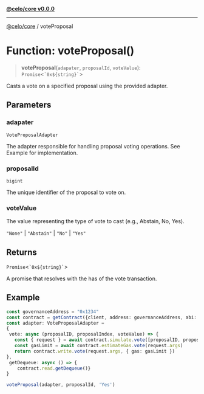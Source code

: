 [**@celo/core v0.0.0**](../README.md)

***

[@celo/core](../globals.md) / voteProposal

# Function: voteProposal()

> **voteProposal**(`adapater`, `proposalId`, `voteValue`): `Promise`\<`` `0x${string}` ``\>

Casts a vote on a specified proposal using the provided adapter.

## Parameters

### adapater

`VoteProposalAdapter`

The adapter responsible for handling proposal voting operations. See Example for implementation.

### proposalId

`bigint`

The unique identifier of the proposal to vote on.

### voteValue

The value representing the type of vote to cast (e.g., Abstain, No, Yes).

`"None"` | `"Abstain"` | `"No"` | `"Yes"`

## Returns

`Promise`\<`` `0x${string}` ``\>

A promise that resolves with the has of the vote transaction.

## Example

```ts
const governanceAddress = "0x1234" 
const contract = getContract({client, address: governanceAddress, abi: governanceABI})
const adapter: VoteProposalAdapter =
{
 vote: async (proposalID, proposalIndex, voteValue) => {
   const { request } = await contract.simulate.vote([proposalID, proposalIndex, voteValue])
   const gasLimit = await contract.estimateGas.vote(request.args)
   return contract.write.vote(request.args, { gas: gasLimit })
},
 getDequeue: async () => {
    contract.read.getDequeue()}
}

voteProposal(adapter, proposalId, 'Yes')
```

